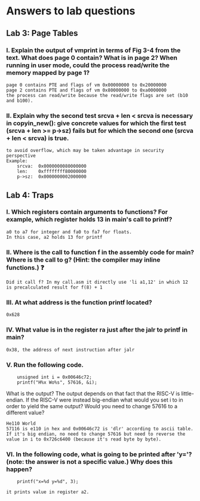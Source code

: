 # Answers to lab questions
## Lab 3: Page Tables
### I. Explain the output of vmprint in terms of Fig 3-4 from the text. What does page 0 contain? What is in page 2? When running in user mode, could the process read/write the memory mapped by page 1?
```
page 0 contains PTE and flags of vm 0x00000000 to 0x20000000
page 2 contains PTE and flags of vm 0x80000000 to 0xa0000000
the process can read/write because the read/write flags are set (b10 and b100).
```
### II. Explain why the second test srcva + len < srcva is necessary in copyin_new(): give concrete values for which the first test (srcva + len >= p->sz) fails but for which the second one (srcva + len < srcva) is true.
```
to avoid overflow, which may be taken advantage in security perspective
Example:
    srcva:  0x0000000080000000
    len:    0xffffffff80000000
    p->sz:  0x0000000002000000
```
## Lab 4: Traps
### I. Which registers contain arguments to functions? For example, which register holds 13 in main's call to printf?
```
a0 to a7 for integer and fa0 to fa7 for floats.
In this case, a2 holds 13 for printf
```
### II. Where is the call to function f in the assembly code for main? Where is the call to g? (Hint: the compiler may inline functions.) ❓
```
Did it call f? In my call.asm it directly use 'li a1,12' in which 12 is precalculated result for f(8) + 1
```
### III. At what address is the function printf located?
```
0x628
```
### IV. What value is in the register ra just after the jalr to printf in main?
```
0x38, the address of next instruction after jalr
```
### V. Run the following code.
```
    unsigned int i = 0x00646c72;
    printf("H%x Wo%s", 57616, &i);
```
What is the output?
The output depends on that fact that the RISC-V is little-endian. If the RISC-V were instead big-endian what would you set i to in order to yield the same output? Would you need to change 57616 to a different value?
```
He110 World
57116 is e110 in hex and 0x00646c72 is 'dlr' according to ascii table.
If it's big endian, no need to change 57616 but need to reverse the value in i to 0x726c6400 (because it's read byte by byte).
```
### VI. In the following code, what is going to be printed after 'y='? (note: the answer is not a specific value.) Why does this happen?
```
	printf("x=%d y=%d", 3);
```
```
it prints value in register a2.
```